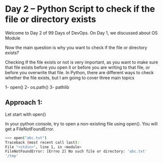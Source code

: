 # Day 2 – Python Script to check if the file or directory exists

Welcome to Day 2 of 99 Days of DevOps. On Day 1, we discussed about OS Module 

Now the main question is why you want to check if the file or directory exists?

Checking If the file exists or not is very important, as you want to make sure that file exists before you open it or before you are writing to that file, or before you overwrite that file. In Python, there are different ways to check whether the file exists, but I am going to cover three main topics

1- open()
2- os.path()
3- pathlib

## Approach 1:
Let start with open()

In your python console, try to open a non-existing file using open(). You will get a FileNotFoundError.
```bash
>>> open("abc.txt")
Traceback (most recent call last):
File "<stdin>", line 1, in <module>
FileNotFoundError: [Errno 2] No such file or directory: 'abc.txt'
'/tmp'


